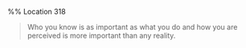 %% Location 318 
> Who you know is as important as what you do and how you are perceived is more important than any reality. 